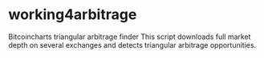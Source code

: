 # working4arbitrage
Bitcoincharts triangular arbitrage finder This script downloads full market depth on several exchanges and detects triangular arbitrage opportunities.
